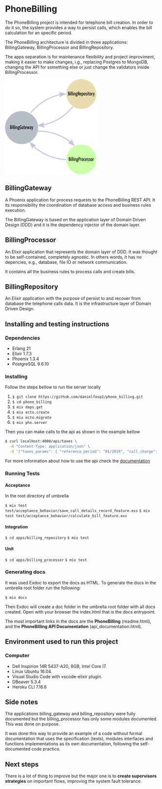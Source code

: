 # PhoneBilling

The PhoneBilling project is intended for telephone bill creation. In order to do it so, the system provides a way to persist calls, which enables the bill calculation for an specific period.

The PhoneBilling architecture is divided in three applications: BillingGateway, BillingProcessor and BillingRepository.

The apps separation is for maintenance flexibility and project improviment, making it easier to make changes, i.g., replacing Postgres to MongoDB, changing the API for something else or just change the validators inside BillingProcessor.

![PhoneBilling Flow](assets/PhoneBillingFlow.300x300.png)

## BillingGateway

A Phoenix application for process requests to the PhoneBilling REST API. It its responsibility the coordination of database access and business rules execution.

The BillingGateway is based on the application layer of Domain Driven Design (DDD) and it is the dependency injector of the domain layer.

## BillingProcessor

An Elixir application that represents the domain layer of DDD. It was thought to be self-contained, completely agnostic. In others words, it has no depencies, e.g., database, file IO or network communication.

It contains all the business rules to process calls and create bills.

## BillingRepository

An Elixir application with the purpose of persist to and recover from database the telephone calls data. It is the infrastructure layer of Domain Driven Design.

## Installing and testing instructions

### Dependencies

* Erlang 21
* Elixir 1.7.3
* Phoenix 1.3.4
* PostgreSQL 9.6.10

### Installing

Follow the steps bellow to run the server locally

1. `$ git clone https://github.com/danielfoxp2/phone_billing.git`
2. `$ cd phone_billing`
3. `$ mix deps.get`
4. `$ mix ecto.create`
5. `$ mix ecto.migrate`
6. `$ mix phx.server`

Then you can make calls to the api as shown in the example bellow

```bash
$ curl localhost:4000/api/taxes \
  -H "Content-Type: application/json" \
  -d '{"taxes_params": { "reference_period": "01/2019", "call_charge": "0.05", "standing_charge": "0.09" }}' 
```

For more information about how to use the api check the [documentation](./api_documentation.md) 

### Running Tests

#### Acceptance 

In the root directory of umbrella

`$ mix test test/acceptance_behavior/save_call_details_record_feature.exs`
`$ mix test test/acceptance_behavior/calculate_bill_feature.exs`

#### Integration

`$ cd apps/billing_repository`
`$ mix test`

#### Unit

`$ cd apps/billing_processor`
`$ mix test`

### Generating docs

It was used Exdoc to export the docs as HTML. To generate the docs in the umbrella root folder run the following:

`$ mix docs`

Then Exdoc will create a doc folder in the umbrella root folder with all docs created. Open with your browser the index.html that is the docs entrypoint.

The most important links in the docs are the **PhoneBilling** (readme.html), and the **PhoneBilling API Documentation** (api_documentation.html).

## Environment used to run this project

### Computer

* Dell Inspirion 14R 5437-A20, 8GB, Intel Core I7.
* Linux Ubuntu 16.04.
* Visual Studio Code with vscode-elixir plugin.
* DBeaver 5.3.4
* Heroku CLI 7.16.6

## Side notes

The applications billing_gateway and billing_repository were fully documented but the billing_processor has only some modules documented. This was done on purpose.

It was done this way to provide an example of a code without formal documentation that uses the specification (tests), modules interfaces and functions implementations as its own documentation, following the self-documented code practice.

## Next steps

There is a lot of thing to improve but the major one is to **create supervisors strategies** on important flows, improving the system fault tolerance. 






